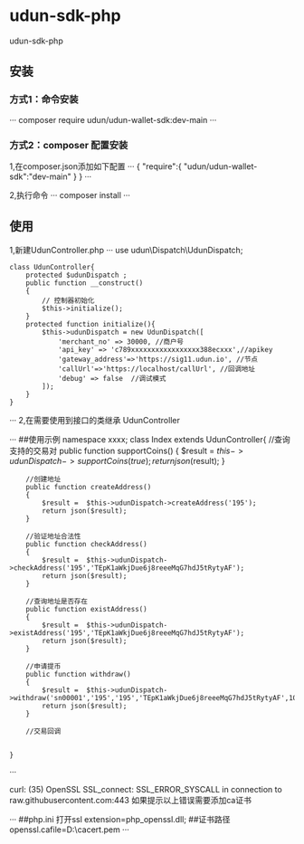 # udun-sdk-php
udun-sdk-php

## 安装
### 方式1：命令安装
···
	composer require udun/udun-wallet-sdk:dev-main
···

### 方式2：composer 配置安装
1,在composer.json添加如下配置
···
{
	"require":{
		"udun/udun-wallet-sdk":"dev-main"
	}
}
···

2,执行命令
···
	composer install
···

## 使用

1,新建UdunController.php 
···
	use udun\Dispatch\UdunDispatch;

	class UdunController{
		protected $udunDispatch ;
		public function __construct()
	    {
	       	// 控制器初始化
	       	$this->initialize();
	    }
	    protected function initialize(){
	    	$this->udunDispatch = new UdunDispatch([
	            'merchant_no' => 30000, //商户号
	            'api_key' => 'c789xxxxxxxxxxxxxxxxx388ecxxx',//apikey
	            'gateway_address'=>'https://sig11.udun.io', //节点
	            'callUrl'=>'https://localhost/callUrl', //回调地址
	            'debug' => false  //调试模式
	        ]);
	    }
	}
···
2,在需要使用到接口的类继承 UdunController

···
	##使用示例
	namespace xxxx;
	class Index extends UdunController{
		//查询支持的交易对
		public function supportCoins()
	    {
	    	$result =  $this->udunDispatch->supportCoins(true);
	        return json($result);
	    }


	    //创建地址
		public function createAddress()
	    {
	    	$result =  $this->udunDispatch->createAddress('195');
	        return json($result);
	    }

	    //验证地址合法性
		public function checkAddress()
	    {
	    	$result =  $this->udunDispatch->checkAddress('195','TEpK1aWkjDue6j8reeeMqG7hdJ5tRytyAF');
	        return json($result);
	    }

	    //查询地址是否存在
		public function existAddress()
	    {
	    	$result =  $this->udunDispatch->existAddress('195','TEpK1aWkjDue6j8reeeMqG7hdJ5tRytyAF');
	        return json($result);
	    }

	    //申请提币
		public function withdraw()
	    {
	    	$result =  $this->udunDispatch->withdraw('sn00001','195','195','TEpK1aWkjDue6j8reeeMqG7hdJ5tRytyAF',10);
	        return json($result);
	    }

	    //交易回调
		 

	}
···



curl: (35) OpenSSL SSL_connect: SSL_ERROR_SYSCALL in connection to raw.githubusercontent.com:443
如果提示以上错误需要添加ca证书

···
##php.ini  打开ssl
extension=php_openssl.dll;
##证书路径
openssl.cafile=D:\cacert.pem
···
